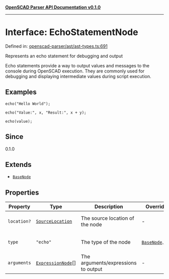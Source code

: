 [**OpenSCAD Parser API Documentation v0.1.0**](../README.md)

***

# Interface: EchoStatementNode

Defined in: [openscad-parser/ast/ast-types.ts:691](https://github.com/holistic-stack/openscad-tree-sitter/blob/57470856b239e8ae819e2b2fa40ff65d8c04912f/packages/openscad-parser/src/lib/openscad-parser/ast/ast-types.ts#L691)

Represents an echo statement for debugging and output

Echo statements provide a way to output values and messages to the console
during OpenSCAD execution. They are commonly used for debugging and
displaying intermediate values during script execution.

## Examples

```openscad
echo("Hello World");
```

```openscad
echo("Value:", x, "Result:", x + y);
```

```openscad
echo(value);
```

## Since

0.1.0

## Extends

- [`BaseNode`](BaseNode.md)

## Properties

| Property | Type | Description | Overrides | Inherited from | Defined in |
| ------ | ------ | ------ | ------ | ------ | ------ |
| <a id="location"></a> `location?` | [`SourceLocation`](SourceLocation.md) | The source location of the node | - | [`BaseNode`](BaseNode.md).[`location`](BaseNode.md#location) | [openscad-parser/ast/ast-types.ts:58](https://github.com/holistic-stack/openscad-tree-sitter/blob/57470856b239e8ae819e2b2fa40ff65d8c04912f/packages/openscad-parser/src/lib/openscad-parser/ast/ast-types.ts#L58) |
| <a id="type"></a> `type` | `"echo"` | The type of the node | [`BaseNode`](BaseNode.md).[`type`](BaseNode.md#type) | - | [openscad-parser/ast/ast-types.ts:692](https://github.com/holistic-stack/openscad-tree-sitter/blob/57470856b239e8ae819e2b2fa40ff65d8c04912f/packages/openscad-parser/src/lib/openscad-parser/ast/ast-types.ts#L692) |
| <a id="arguments"></a> `arguments` | [`ExpressionNode`](ExpressionNode.md)[] | The arguments/expressions to output | - | - | [openscad-parser/ast/ast-types.ts:694](https://github.com/holistic-stack/openscad-tree-sitter/blob/57470856b239e8ae819e2b2fa40ff65d8c04912f/packages/openscad-parser/src/lib/openscad-parser/ast/ast-types.ts#L694) |
